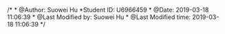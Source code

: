 /* * @Author: Suowei Hu  *Student ID: U6966459 * @Date: 2019-03-18 11:06:39  * @Last Modified by:   Suowei Hu  * @Last Modified time: 2019-03-18 11:06:39  */

